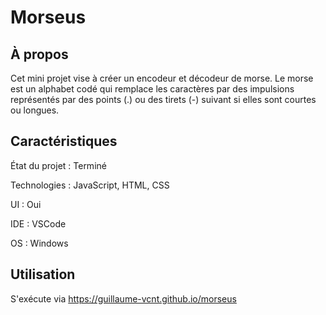 # Morseus

## À propos

Cet mini projet vise à créer un encodeur et décodeur de morse. Le morse est un alphabet codé qui remplace les caractères par des impulsions représentés par des points (.) ou des tirets (-) suivant si elles sont courtes ou longues.

## Caractéristiques

État du projet : Terminé

Technologies : JavaScript, HTML, CSS

UI : Oui

IDE : VSCode

OS : Windows

## Utilisation

S'exécute via https://guillaume-vcnt.github.io/morseus
